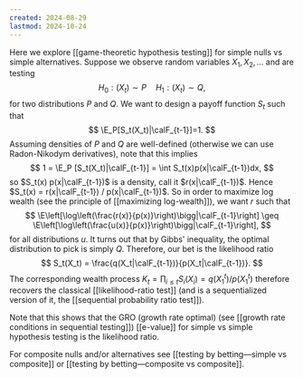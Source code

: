 ```yaml
---
created: 2024-08-29
lastmod: 2024-10-24
---
```


Here we explore [[game-theoretic hypothesis testing]] for simple nulls vs simple alternatives.  Suppose we observe random variables $X_1, X_2,\dots$ and are testing 
$$
H_0: (X_t) \sim P \quad H_1: (X_t)\sim Q,
$$
for two distributions $P$ and $Q$. We want to design a payoff function $S_t$ such that 
$$
\E_P[S_t(X_t)|\calF_{t-1}]=1.
$$
Assuming densities of $P$ and $Q$ are well-defined (otherwise we can use Radon-Nikodym derivatives), note that this implies 
$$
1 = \E_P [S_t(X_t)|\calF_{t-1}] = \int S_t(x)p(x|\calF_{t-1})dx,
$$
so $S_t(x) p(x|\calF_{t-1})$ is a density, call it $r(x|\calF_{t-1})$. Hence $S_t(x) = r(x|\calF_{t-1}) / p(x|\calF_{t-1})$. So in order to maximize log wealth (see the principle of [[maximizing log-wealth]]), we want $r$ such that 
$$
\E\left[\log\left(\frac{r(x)}{p(x)}\right)\bigg|\calF_{t-1}\right] \geq \E\left[\log\left(\frac{u(x)}{p(x)}\right)\bigg|\calF_{t-1}\right],
$$
for all distributions $u$. It turns out that by Gibbs' inequality, the optimal distribution to pick is simply $Q$. Therefore, our bet is the likelihood ratio 
$$
S_t(X_t) = \frac{q(X_t|\calF_{t-1})}{p(X_t|\calF_{t-1})}.
$$
The corresponding wealth process $K_t = \prod_{i\leq t}S_i(X_i) = q(X_1^t) / p(X_1^t)$ therefore recovers the classical [[likelihood-ratio test]] (and is a sequentialized version of it, the [[sequential probability ratio test]]).  

Note that this shows that the GRO (growth rate optimal) (see [[growth rate conditions in sequential testing]]) [[e-value]] for simple vs simple hypothesis testing is the likelihood ratio. 

For composite nulls and/or alternatives see [[testing by betting—simple vs composite]] or [[testing by betting—composite vs composite]]. 
